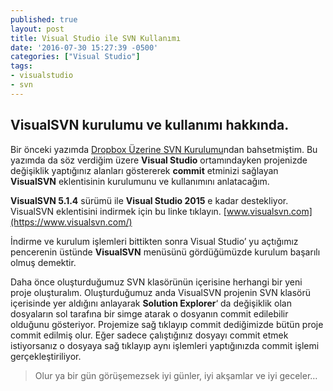 ```yaml
---
published: true
layout: post
title: Visual Studio ile SVN Kullanımı
date: '2016-07-30 15:27:39 -0500'
categories: ["Visual Studio"]
tags:
- visualstudio
- svn
---
```

VisualSVN kurulumu ve kullanımı hakkında.
-----------------------------------------
Bir önceki yazımda [Dropbox Üzerine SVN Kurulumu](/dropbox-uzerine-svn-kurulumu/)ndan bahsetmiştim. Bu yazımda da söz verdiğim üzere **Visual Studio** ortamındayken projenizde değişiklik yaptığınız alanları göstererek **commit** etminizi sağlayan **VisualSVN** eklentisinin kurulumunu ve kullanımını anlatacağım.
<!--more-->
**VisualSVN 5.1.4** sürümü ile **Visual Studio 2015** e kadar destekliyor.  VisualSVN eklentisini indirmek için bu linke tıklayın. [www.visualsvn.com](https://www.visualsvn.com/)

İndirme ve kurulum işlemleri bittikten sonra Visual Studio’ yu açtığımız pencerenin üstünde **VisualSVN** menüsünü gördüğümüzde kurulum başarılı olmuş demektir.

Daha önce oluşturduğumuz SVN klasörünün içerisine herhangi bir yeni proje oluşturalım. Oluşturduğumuz anda VisualSVN projenin SVN klasörü içerisinde yer aldığını anlayarak **Solution Explorer**‘ da değişiklik olan dosyaların sol tarafına bir simge atarak o dosyanın commit edilebilir olduğunu gösteriyor. Projemize sağ tıklayıp commit dediğimizde bütün proje commit edilmiş olur. Eğer sadece çalıştığınız dosyayı commit etmek istiyorsanız o dosyaya sağ tıklayıp aynı işlemleri yaptığınızda commit işlemi gerçekleştiriliyor.

> Olur ya bir gün görüşemezsek iyi günler, iyi akşamlar ve iyi geceler…
